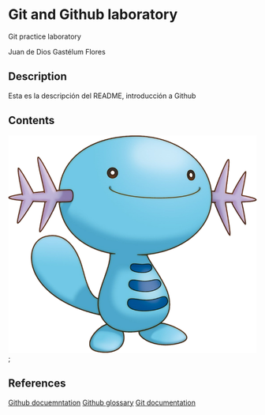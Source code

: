 # Git and Github laboratory

Git practice laboratory

Juan de Dios Gastélum Flores

## Description
Esta es la descripción del README, introducción a Github

## Contents

![Image of Wooper, the Pokemon](194-Wooper.webp);

## References

[Github docuemntation](https://docs.github.com/en)
[Github glossary](https://docs.github.com/en/get-started/learning-about-github/github-glossary)
[Git documentation](https://git-scm.com/doc)
